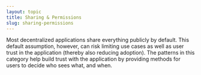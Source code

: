 ```yaml
---
layout: topic
title: Sharing & Permissions
slug: sharing-permissions
---
```


Most decentralized applications share everything publicly by default. This default assumption, however, can risk limiting use cases as well as user trust in the application (thereby also reducing adoption). The patterns in this category help build trust with the application by providing methods for users to decide who sees what, and when.
